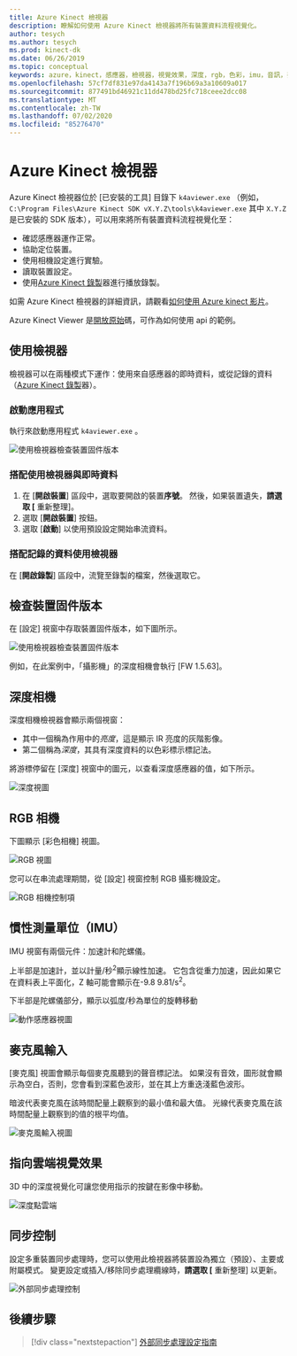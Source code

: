 ```yaml
---
title: Azure Kinect 檢視器
description: 瞭解如何使用 Azure Kinect 檢視器將所有裝置資料流程視覺化。
author: tesych
ms.author: tesych
ms.prod: kinect-dk
ms.date: 06/26/2019
ms.topic: conceptual
keywords: azure，kinect，感應器，檢視器，視覺效果，深度，rgb，色彩，imu，音訊，麥克風，點雲端
ms.openlocfilehash: 57cf7df831e97da4143a7f196b69a3a10609a017
ms.sourcegitcommit: 877491bd46921c11dd478bd25fc718ceee2dcc08
ms.translationtype: MT
ms.contentlocale: zh-TW
ms.lasthandoff: 07/02/2020
ms.locfileid: "85276470"
---
```

# <a name="azure-kinect-viewer"></a>Azure Kinect 檢視器

Azure Kinect 檢視器位於 [已安裝的工具] 目錄下 `k4aviewer.exe` （例如， `C:\Program Files\Azure Kinect SDK vX.Y.Z\tools\k4aviewer.exe` 其中 `X.Y.Z` 是已安裝的 SDK 版本），可以用來將所有裝置資料流程視覺化至：

* 確認感應器運作正常。
* 協助定位裝置。
* 使用相機設定進行實驗。
* 讀取裝置設定。
* 使用[Azure Kinect 錄製](azure-kinect-recorder.md)器進行播放錄製。

如需 Azure Kinect 檢視器的詳細資訊，請觀看[如何使用 Azure kinect 影片](https://www.microsoft.com/videoplayer/embed/RE3hNwG)。

Azure Kinect Viewer 是[開放原始](https://github.com/microsoft/Azure-Kinect-Sensor-SDK/tree/develop/tools/k4aviewer)碼，可作為如何使用 api 的範例。

## <a name="use-viewer"></a>使用檢視器

檢視器可以在兩種模式下運作：使用來自感應器的即時資料，或從記錄的資料（[Azure Kinect 錄製](azure-kinect-recorder.md)器）。

### <a name="start-application"></a>啟動應用程式

執行來啟動應用程式 `k4aviewer.exe` 。

![使用檢視器檢查裝置固件版本](./media/how-to-guides/open-viewer.png)

### <a name="use-the-viewer-with-live-data"></a>搭配使用檢視器與即時資料

1. 在 [**開啟裝置**] 區段中，選取要開啟的裝置**序號**。 然後，如果裝置遺失，**請選取 [** 重新整理]。
2. 選取 [**開啟裝置**] 按鈕。
3. 選取 [**啟動**] 以使用預設設定開始串流資料。

### <a name="use-the-viewer-with-recorded-data"></a>搭配記錄的資料使用檢視器

在 [**開啟錄製**] 區段中，流覽至錄製的檔案，然後選取它。

## <a name="check-device-firmware-version"></a>檢查裝置固件版本

在 [設定] 視窗中存取裝置固件版本，如下圖所示。

![使用檢視器檢查裝置固件版本](./media/how-to-guides/check-firmware-update.png)

例如，在此案例中，「攝影機」的深度相機會執行 [FW 1.5.63]。

## <a name="depth-camera"></a>深度相機

深度相機檢視器會顯示兩個視窗：

* 其中一個稱為作用中的*亮度*，這是顯示 IR 亮度的灰階影像。
* 第二個稱為*深度*，其具有深度資料的以色彩標示標記法。

將游標停留在 [深度] 視窗中的圖元，以查看深度感應器的值，如下所示。

![深度視圖](./media/how-to-guides/depth-camera.png)

## <a name="rgb-camera"></a>RGB 相機

下圖顯示 [彩色相機] 視圖。

![RGB 視圖](./media/how-to-guides/viewer-rgb-camera.png)

您可以在串流處理期間，從 [設定] 視窗控制 RGB 攝影機設定。

![RGB 相機控制項](./media/how-to-guides/rgb-camera-settings.png)

## <a name="inertial-measurement-unit-imu"></a>慣性測量單位（IMU）

IMU 視窗有兩個元件：加速計和陀螺儀。

上半部是加速計，並以計量/秒<sup>2</sup>顯示線性加速。  它包含從重力加速，因此如果它在資料表上平面化，Z 軸可能會顯示在-9.8 9.81/s<sup>2</sup>。

下半部是陀螺儀部分，顯示以弧度/秒為單位的旋轉移動

![動作感應器視圖](./media/how-to-guides/viewer-mu-settings.png)

## <a name="microphone-input"></a>麥克風輸入

[麥克風] 視圖會顯示每個麥克風聽到的聲音標記法。 如果沒有音效，圖形就會顯示為空白，否則，您會看到深藍色波形，並在其上方重迭淺藍色波形。

暗波代表麥克風在該時間配量上觀察到的最小值和最大值。 光線代表麥克風在該時間配量上觀察到的值的根平均值。

![麥克風輸入視圖](./media/how-to-guides/microphone-data.png)

## <a name="point-cloud-visualization"></a>指向雲端視覺效果

3D 中的深度視覺化可讓您使用指示的按鍵在影像中移動。

![深度點雲端](./media/how-to-guides/depth-point-cloud.png)

## <a name="synchronization-control"></a>同步控制

設定多重裝置同步處理時，您可以使用此檢視器將裝置設為獨立（預設）、主要或附屬模式。
變更設定或插入/移除同步處理纜線時，**請選取 [** 重新整理] 以更新。

![外部同步處理控制](./media/how-to-guides/sync-control.png)

## <a name="next-steps"></a>後續步驟

> [!div class="nextstepaction"]
>[外部同步處理設定指南](https://support.microsoft.com/help/4494429/sync-multiple-azure-kinect-dk-devices)
